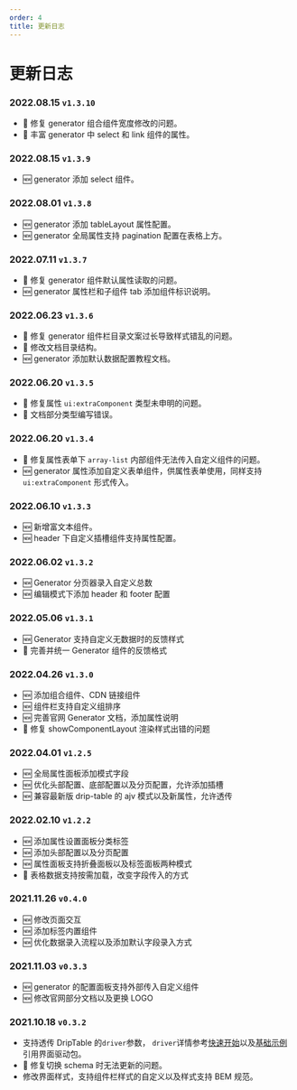```yaml
---
order: 4
title: 更新日志
---
```


# 更新日志

### 2022.08.15 `v1.3.10`

- 🐞 修复 generator 组合组件宽度修改的问题。
- 💄 丰富 generator 中 select 和 link 组件的属性。

### 2022.08.15 `v1.3.9`

- 🆕 generator 添加 select 组件。

### 2022.08.01 `v1.3.8`

- 🆕 generator 添加 tableLayout 属性配置。
- 🆕 generator 全局属性支持 pagination 配置在表格上方。

### 2022.07.11 `v1.3.7`

- 🐞 修复 generator 组件默认属性读取的问题。
- 🆕 generator 属性栏和子组件 tab 添加组件标识说明。

### 2022.06.23 `v1.3.6`

- 🐞 修复 generator 组件栏目录文案过长导致样式错乱的问题。
- 💄 修改文档目录结构。
- 🆕 generator 添加默认数据配置教程文档。

### 2022.06.20 `v1.3.5`

- 🐞 修复属性 `ui:extraComponent` 类型未申明的问题。
- 🐞 文档部分类型编写错误。

### 2022.06.20 `v1.3.4`

- 🐞 修复属性表单下 `array-list` 内部组件无法传入自定义组件的问题。
- 🆕 generator 属性添加自定义表单组件，供属性表单使用，同样支持 `ui:extraComponent` 形式传入。

### 2022.06.10 `v1.3.3`

- 🆕 新增富文本组件。
- 🆕 header 下自定义插槽组件支持属性配置。

### 2022.06.02 `v1.3.2`

- 🆕 Generator 分页器录入自定义总数
- 🆕 编辑模式下添加 header 和 footer 配置

### 2022.05.06 `v1.3.1`

- 🆕 Generator 支持自定义无数据时的反馈样式
- 🐞 完善并统一 Generator 组件的反馈格式

### 2022.04.26 `v1.3.0`

- 🆕 添加组合组件、CDN 链接组件
- 🆕 组件栏支持自定义组排序
- 🆕 完善官网 Generator 文档，添加属性说明
- 🐞 修复 showComponentLayout 渲染样式出错的问题

### 2022.04.01 `v1.2.5`

- 🆕 全局属性面板添加模式字段
- 🆕 优化头部配置、底部配置以及分页配置，允许添加插槽
- 🆕 兼容最新版 drip-table 的 ajv 模式以及新属性，允许透传

### 2022.02.10 `v1.2.2`

- 🆕 添加属性设置面板分类标签
- 🆕 添加头部配置以及分页配置
- 🆕 属性面板支持折叠面板以及标签面板两种模式
- 💄 表格数据支持按需加载，改变字段传入的方式

### 2021.11.26 `v0.4.0`

- 🆕 修改页面交互
- 🆕 添加标签内置组件
- 🆕 优化数据录入流程以及添加默认字段录入方式

### 2021.11.03 `v0.3.3`

- 🆕 generator 的配置面板支持外部传入自定义组件
- 🆕 修改官网部分文档以及更换 LOGO

### 2021.10.18 `v0.3.2`

- 支持透传 DripTable 的`driver`参数， `driver`详情参考[快速开始](/drip-table/guide/fast-start#安装)以及[基础示例](/drip-table/guide/basic-demo)引用界面驱动包。
- 🐞 修复切换 schema 时无法更新的问题。
- 修改界面样式，支持组件栏样式的自定义以及样式支持 BEM 规范。
